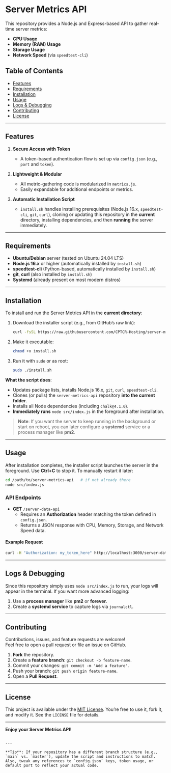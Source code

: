 # Server Metrics API

This repository provides a Node.js and Express-based API to gather real-time server metrics:

- **CPU Usage**  
- **Memory (RAM) Usage**  
- **Storage Usage**  
- **Network Speed** (via `speedtest-cli`)

## Table of Contents

- [Features](#features)
- [Requirements](#requirements)
- [Installation](#installation)
- [Usage](#usage)
- [Logs & Debugging](#logs--debugging)
- [Contributing](#contributing)
- [License](#license)

---

## Features

1. **Secure Access with Token**  
   - A token-based authentication flow is set up via `config.json` (e.g., `port` and `token`).

2. **Lightweight & Modular**  
   - All metric-gathering code is modularized in `metrics.js`.  
   - Easily expandable for additional endpoints or metrics.

3. **Automatic Installation Script**  
   - `install.sh` handles installing prerequisites (Node.js 16.x, `speedtest-cli`, `git`, `curl`), cloning or updating this repository in the **current** directory, installing dependencies, and then **running** the server immediately.

---

## Requirements

- **Ubuntu/Debian** server (tested on Ubuntu 24.04 LTS)  
- **Node.js 16.x** or higher (automatically installed by `install.sh`)  
- **speedtest-cli** (Python-based, automatically installed by `install.sh`)  
- **git**, **curl** (also installed by `install.sh`)  
- **Systemd** (already present on most modern distros)

---

## Installation

To install and run the Server Metrics API in the **current directory**:

1. Download the installer script (e.g., from GitHub’s raw link):
   ```bash
   curl -fsSL https://raw.githubusercontent.com/CPTCR-Hosting/server-metrics-api/main/install.sh -o install.sh
   ```
2. Make it executable:
   ```bash
   chmod +x install.sh
   ```
3. Run it with `sudo` or as root:
   ```bash
   sudo ./install.sh
   ```

**What the script does**:
- Updates package lists, installs Node.js 16.x, `git`, `curl`, `speedtest-cli`.
- Clones (or pulls) the `server-metrics-api` repository **into the current folder**.
- Installs all Node dependencies (including `chalk@4.1.0`).
- **Immediately runs** `node src/index.js` in the foreground after installation.

> **Note**: If you want the server to keep running in the background or start on reboot, you can later configure a **systemd** service or a process manager like **pm2**.

---

## Usage

After installation completes, the installer script launches the server in the foreground. Use **Ctrl+C** to stop it. To manually restart it later:

```bash
cd /path/to/server-metrics-api   # if not already there
node src/index.js
```

### API Endpoints

- **GET** `/server-data-api`  
  - Requires an **Authorization** header matching the token defined in `config.json`.  
  - Returns a JSON response with CPU, Memory, Storage, and Network Speed data.

#### Example Request

```bash
curl -H "Authorization: my_token_here" http://localhost:3000/server-data-api
```

---

## Logs & Debugging

Since this repository simply uses `node src/index.js` to run, your logs will appear in the terminal. If you want more advanced logging:

1. Use a **process manager** like **pm2** or **forever**.  
2. Create a **systemd service** to capture logs via `journalctl`.

---

## Contributing

Contributions, issues, and feature requests are welcome!  
Feel free to open a pull request or file an issue on GitHub.

1. **Fork** the repository.  
2. Create a **feature branch**: `git checkout -b feature-name`.  
3. Commit your changes: `git commit -m 'Add a feature'`.  
4. Push your branch: `git push origin feature-name`.  
5. Open a **Pull Request**.

---

## License

This project is available under the [MIT License](LICENSE). You’re free to use it, fork it, and modify it. See the `LICENSE` file for details.

---

**Enjoy your Server Metrics API!**
```

--- 

**Tip**: If your repository has a different branch structure (e.g., `main` vs. `master`), update the script and instructions to match. Also, tweak any references to `config.json` keys, token usage, or default port to reflect your actual code.